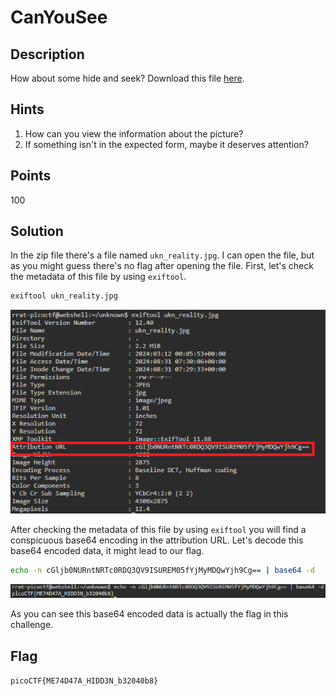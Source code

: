# CanYouSee

## Description
How about some hide and seek?
Download this file [here](./Challenge/unknown.zip).

## Hints
1. How can you view the information about the picture?
2. If something isn't in the expected form, maybe it deserves attention?

## Points
100

## Solution
In the zip file there's a file named `ukn_reality.jpg`. I can open the file, but as you might guess there's no flag after opening the file. First, let's check the metadata of this file by using `exiftool`.

```bash
exiftool ukn_reality.jpg
```

![Result of exiftool command](./1.png)

After checking the metadata of this file by using `exiftool` you will find a conspicuous base64 encoding in the attribution URL. Let's decode this base64 encoded data, it might lead to our flag.

```bash
echo -n cGljb0NURntNRTc0RDQ3QV9ISUREM05fYjMyMDQwYjh9Cg== | base64 -d
```

![Flag](./2.png)

As you can see this base64 encoded data is actually the flag in this challenge.

## Flag
`picoCTF{ME74D47A_HIDD3N_b32040b8}`
